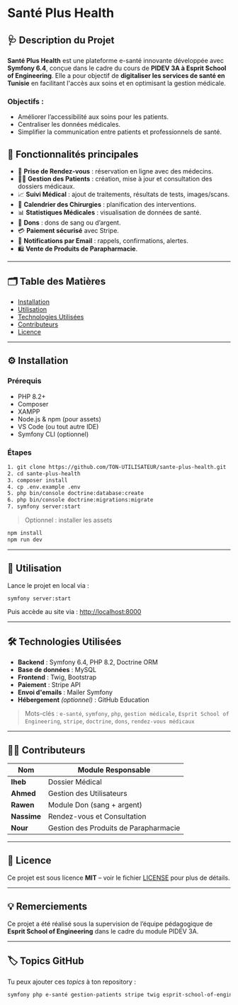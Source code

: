
# Santé Plus Health

## 🩺 Description du Projet

**Santé Plus Health** est une plateforme e-santé innovante développée avec **Symfony 6.4**, conçue dans le cadre du cours de **PIDEV 3A à Esprit School of Engineering**. Elle a pour objectif de **digitaliser les services de santé en Tunisie** en facilitant l'accès aux soins et en optimisant la gestion médicale.

### Objectifs :
- Améliorer l’accessibilité aux soins pour les patients.
- Centraliser les données médicales.
- Simplifier la communication entre patients et professionnels de santé.

## 🧩 Fonctionnalités principales

- 📅 **Prise de Rendez-vous** : réservation en ligne avec des médecins.
- 👩‍⚕️ **Gestion des Patients** : création, mise à jour et consultation des dossiers médicaux.
- 📈 **Suivi Médical** : ajout de traitements, résultats de tests, images/scans.
- 🏥 **Calendrier des Chirurgies** : planification des interventions.
- 📊 **Statistiques Médicales** : visualisation de données de santé.
- 💸 **Dons** : dons de sang ou d’argent.
- 💳 **Paiement sécurisé** avec Stripe.
- 📧 **Notifications par Email** : rappels, confirmations, alertes.
- 🛍️ **Vente de Produits de Parapharmacie**.

---

## 🗂️ Table des Matières

- [Installation](#installation)
- [Utilisation](#utilisation)
- [Technologies Utilisées](#technologies-utilisées)
- [Contributeurs](#contributeurs)
- [Licence](#licence)

---

## ⚙️ Installation

### Prérequis

- PHP 8.2+
- Composer
- XAMPP
- Node.js & npm (pour assets)
- VS Code (ou tout autre IDE)
- Symfony CLI (optionnel)

### Étapes

```bash
1. git clone https://github.com/TON-UTILISATEUR/sante-plus-health.git
2. cd sante-plus-health
3. composer install
4. cp .env.example .env
5. php bin/console doctrine:database:create
6. php bin/console doctrine:migrations:migrate
7. symfony server:start
```

> Optionnel : installer les assets
```bash
npm install
npm run dev
```

---

## 🚀 Utilisation

Lance le projet en local via :

```bash
symfony server:start
```

Puis accède au site via : [http://localhost:8000](http://localhost:8000)

---

## 🛠️ Technologies Utilisées

- **Backend** : Symfony 6.4, PHP 8.2, Doctrine ORM
- **Base de données** : MySQL
- **Frontend** : Twig, Bootstrap
- **Paiement** : Stripe API
- **Envoi d'emails** : Mailer Symfony
- **Hébergement** *(optionnel)* : GitHub Education

> Mots-clés : `e-santé`, `symfony`, `php`, `gestion médicale`, `Esprit School of Engineering`, `stripe`, `doctrine`, `dons`, `rendez-vous médicaux`

---

## 👨‍💻 Contributeurs

| Nom    | Module Responsable                        |
|--------|-------------------------------------------|
| **Iheb**   | Dossier Médical                        |
| **Ahmed**  | Gestion des Utilisateurs               |
| **Rawen**  | Module Don (sang + argent)             |
| **Nassime**| Rendez-vous et Consultation            |
| **Nour**   | Gestion des Produits de Parapharmacie  |

---

## 📄 Licence

Ce projet est sous licence **MIT** – voir le fichier [LICENSE](LICENSE) pour plus de détails.

---

## 💡 Remerciements

Ce projet a été réalisé sous la supervision de l’équipe pédagogique de **Esprit School of Engineering** dans le cadre du module PIDEV 3A.

---

## 🏷 Topics GitHub

Tu peux ajouter ces *topics* à ton repository :

```txt
symfony php e-santé gestion-patients stripe twig esprit-school-of-engineering tunisian-healthcare
```
